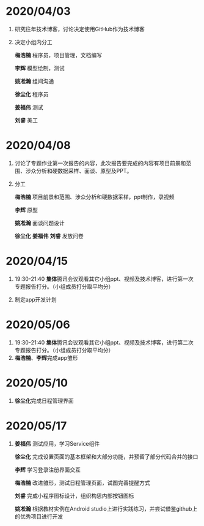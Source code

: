# 2020/04/03

1. 研究往年技术博客，讨论决定使用GitHub作为技术博客

2. 决定小组内分工
   
   **梅浩楠**  程序员，项目管理，文档编写
   
   **李辉**      模型绘制，测试
   
   **姚凇瀚**  组间沟通
   
   **徐尘化**  程序员
   
   **姜福伟**  测试
   
   **刘睿**    美工


# 2020/04/08

1. 讨论了专题作业第一次报告的内容，此次报告要完成的内容有项目前景和范围、涉众分析和硬数据采样、面谈、原型及PPT。

2. 分工

   **梅浩楠**  项目前景和范围、涉众分析和硬数据采样，ppt制作，录视频

   **李辉**      原型

   **姚凇瀚**  面谈问题设计

   **徐尘化** **姜福伟** **刘睿**    发放问卷

# 2020/04/15

1. 19:30-21:40 **集体**腾讯会议观看其它小组ppt、视频及技术博客，进行第一次专题报告打分。（小组成员打分取平均分）

2. 制定app开发计划

# 2020/05/06

1. 19:30-21:40 **集体**腾讯会议观看其它小组ppt、视频及技术博客，进行第二次专题报告打分。（小组成员打分取平均分）
2. **梅浩楠**、**李辉**完成app雏形

# 2020/05/10

1. **徐尘化**完成日程管理界面

# 2020/05/17

1. **姜福伟** 测试应用，学习Service组件

   **徐尘化** 完成设置页面的基本框架和大部分功能，并预留了部分代码合并的接口
   
   **李辉** 学习登录注册界面交互
   
   **梅浩楠** 改进雏形，测试日程管理页面，试图完善提醒方式
   
   **刘睿** 完成小程序图标设计，组织构思内部按钮图标
   
   **姚凇瀚** 根据教材实例在Android studio上进行实践练习，并尝试借鉴github上的优秀项目进行开发

